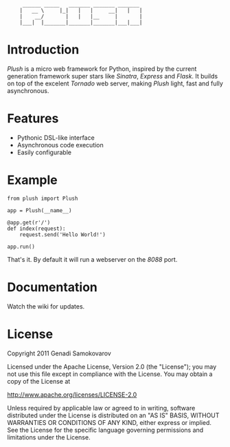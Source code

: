         ______ _____   _______ _______ _______
        |   __ \     |_|   |   |     __|   |   |
        |    __/       |   |   |__     |       |
        |___|  |_______|_______|_______|___|___|
        

# Introduction

_Plush_ is a micro web framework for Python, inspired by the current generation
framework super stars like *Sinatra*, *Express* and *Flask*. It builds on top
of the excelent *Tornado* web server, making _Plush_ light, fast and fully
asynchronous.

# Features

* Pythonic DSL-like interface
* Asynchronous code execution
* Easily configurable

# Example

    from plush import Plush

    app = Plush(__name__)

    @app.get(r'/')
    def index(request):
        request.send('Hello World!')

    app.run()

That's it. By default it will run a webserver on the _8088_ port.

# Documentation

Watch the wiki for updates.

# License

Copyright 2011 Genadi Samokovarov

Licensed under the Apache License, Version 2.0 (the "License");
you may not use this file except in compliance with the License.
You may obtain a copy of the License at

http://www.apache.org/licenses/LICENSE-2.0

Unless required by applicable law or agreed to in writing, software
distributed under the License is distributed on an "AS IS" BASIS,
WITHOUT WARRANTIES OR CONDITIONS OF ANY KIND, either express or implied.
See the License for the specific language governing permissions and
limitations under the License.
